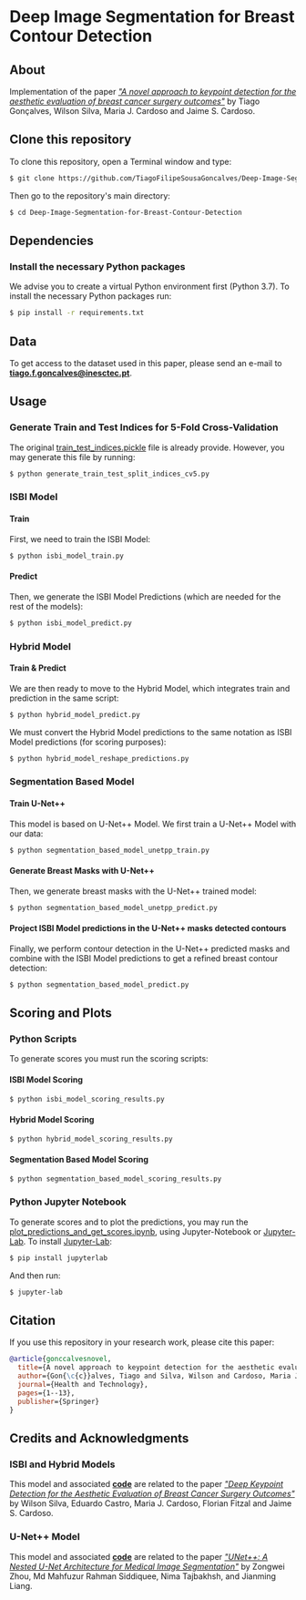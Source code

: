 # Deep Image Segmentation for Breast Contour Detection

## About
Implementation of the paper [_"A novel approach to keypoint detection for the aesthetic evaluation of breast cancer surgery outcomes"_](https://link.springer.com/article/10.1007/s12553-020-00423-8) by Tiago Gonçalves, Wilson Silva, Maria J. Cardoso and Jaime S. Cardoso.

## Clone this repository
To clone this repository, open a Terminal window and type:
```bash
$ git clone https://github.com/TiagoFilipeSousaGoncalves/Deep-Image-Segmentation-for-Breast-Contour-Detection.git
```
Then go to the repository's main directory:
```bash
$ cd Deep-Image-Segmentation-for-Breast-Contour-Detection
```

## Dependencies
### Install the necessary Python packages
We advise you to create a virtual Python environment first (Python 3.7). To install the necessary Python packages run:
```bash
$ pip install -r requirements.txt
```

## Data
To get access to the dataset used in this paper, please send an e-mail to [**tiago.f.goncalves@inesctec.pt**](mailto:tiago.f.goncalves@inesctec.pt).

## Usage
### Generate Train and Test Indices for 5-Fold Cross-Validation
The original [train_test_indices.pickle](data/train-test-indices/train_test_indices.pickle) file is already provide. However, you may generate this file by running:
```bash
$ python generate_train_test_split_indices_cv5.py
```
### ISBI Model
#### Train
First, we need to train the ISBI Model:
```bash
$ python isbi_model_train.py
```
#### Predict
Then, we generate the ISBI Model Predictions (which are needed for the rest of the models):
```bash
$ python isbi_model_predict.py
```

### Hybrid Model
#### Train & Predict
We are then ready to move to the Hybrid Model, which integrates train and prediction in the same script:
```bash
$ python hybrid_model_predict.py
```
We must convert the Hybrid Model predictions to the same notation as ISBI Model predictions (for scoring purposes):
```bash
$ python hybrid_model_reshape_predictions.py
```

### Segmentation Based Model
#### Train U-Net++
This model is based on U-Net++ Model. We first train a U-Net++ Model with our data:
```bash
$ python segmentation_based_model_unetpp_train.py
```
#### Generate Breast Masks with U-Net++
Then, we generate breast masks with the U-Net++ trained model:
```bash
$ python segmentation_based_model_unetpp_predict.py
```
#### Project ISBI Model predictions in the U-Net++ masks detected contours
Finally, we perform contour detection in the U-Net++ predicted masks and combine with the ISBI Model predictions to get a refined breast contour detection:
```bash
$ python segmentation_based_model_predict.py
```

## Scoring and Plots
### Python Scripts
To generate scores you must run the scoring scripts:
#### ISBI Model Scoring
```bash
$ python isbi_model_scoring_results.py
```
#### Hybrid Model Scoring
```bash
$ python hybrid_model_scoring_results.py
```
#### Segmentation Based Model Scoring
```bash
$ python segmentation_based_model_scoring_results.py
```
### Python Jupyter Notebook
To generate scores and to plot the predictions, you may run the [plot_predictions_and_get_scores.ipynb](plot_predictions_and_get_scores.ipynb), using Jupyter-Notebook or [Jupyter-Lab](https://jupyterlab.readthedocs.io/en/stable/getting_started/installation.html). To install [Jupyter-Lab](https://jupyterlab.readthedocs.io/en/stable/getting_started/installation.html):
```bash
$ pip install jupyterlab
```
And then run:
```bash
$ jupyter-lab
```

## Citation
If you use this repository in your research work, please cite this paper:
```bibtex
@article{gonccalvesnovel,
  title={A novel approach to keypoint detection for the aesthetic evaluation of breast cancer surgery outcomes},
  author={Gon{\c{c}}alves, Tiago and Silva, Wilson and Cardoso, Maria J and Cardoso, Jaime S},
  journal={Health and Technology},
  pages={1--13},
  publisher={Springer}
}
```

## Credits and Acknowledgments
### ISBI and Hybrid Models
This model and associated [**code**](https://github.com/wjsilva19/k_detection) are related to the paper [_"Deep Keypoint Detection for the Aesthetic Evaluation of Breast Cancer Surgery Outcomes"_](https://ieeexplore.ieee.org/abstract/document/8759331) by Wilson Silva, Eduardo Castro, Maria J. Cardoso, Florian Fitzal and Jaime S. Cardoso.
### U-Net++ Model
This model and associated [**code**](https://github.com/MrGiovanni/UNetPlusPlus) are related to the paper [_"UNet++: A Nested U-Net Architecture for Medical Image Segmentation"_](https://arxiv.org/abs/1807.10165) by Zongwei Zhou, Md Mahfuzur Rahman Siddiquee, Nima Tajbakhsh, and Jianming Liang.